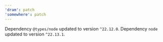 ```yaml
---
'dram': patch
'somewhere': patch
---
```

Dependency `@types/node` updated to version `^22.12.0`. Dependency `node` updated to version `^22.13.1`.
